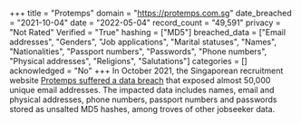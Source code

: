 +++
title = "Protemps"
domain = "https://protemps.com.sg"
date_breached = "2021-10-04"
date = "2022-05-04"
record_count = "49,591"
privacy = "Not Rated"
Verified = "True"
hashing = ["MD5"]
breached_data = ["Email addresses", "Genders", "Job applications", "Marital statuses", "Names", "Nationalities", "Passport numbers", "Passwords", "Phone numbers", "Physical addresses", "Religions", "Salutations"]
categories = []
acknowledged = "No"
+++
In October 2021, the Singaporean recruitment website <a href="https://www.straitstimes.com/singapore/courts-crime/spore-employment-agency-hacked-ic-scans-and-salaries-of-40000-job-seekers" target="_blank" rel="noopener">Protemps suffered a data breach</a> that exposed almost 50,000 unique email addresses. The impacted data includes names, email and physical addresses, phone numbers, passport numbers and passwords stored as unsalted MD5 hashes, among troves of other jobseeker data.